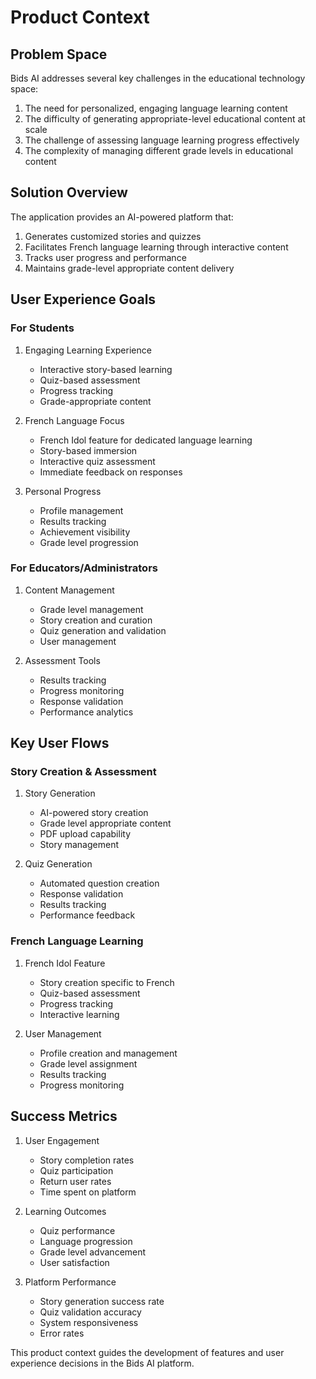 # Product Context

## Problem Space

Bids AI addresses several key challenges in the educational technology space:

1. The need for personalized, engaging language learning content
2. The difficulty of generating appropriate-level educational content at scale
3. The challenge of assessing language learning progress effectively
4. The complexity of managing different grade levels in educational content

## Solution Overview

The application provides an AI-powered platform that:

1. Generates customized stories and quizzes
2. Facilitates French language learning through interactive content
3. Tracks user progress and performance
4. Maintains grade-level appropriate content delivery

## User Experience Goals

### For Students

1. Engaging Learning Experience

   - Interactive story-based learning
   - Quiz-based assessment
   - Progress tracking
   - Grade-appropriate content

2. French Language Focus

   - French Idol feature for dedicated language learning
   - Story-based immersion
   - Interactive quiz assessment
   - Immediate feedback on responses

3. Personal Progress
   - Profile management
   - Results tracking
   - Achievement visibility
   - Grade level progression

### For Educators/Administrators

1. Content Management

   - Grade level management
   - Story creation and curation
   - Quiz generation and validation
   - User management

2. Assessment Tools
   - Results tracking
   - Progress monitoring
   - Response validation
   - Performance analytics

## Key User Flows

### Story Creation & Assessment

1. Story Generation

   - AI-powered story creation
   - Grade level appropriate content
   - PDF upload capability
   - Story management

2. Quiz Generation
   - Automated question creation
   - Response validation
   - Results tracking
   - Performance feedback

### French Language Learning

1. French Idol Feature

   - Story creation specific to French
   - Quiz-based assessment
   - Progress tracking
   - Interactive learning

2. User Management
   - Profile creation and management
   - Grade level assignment
   - Results tracking
   - Progress monitoring

## Success Metrics

1. User Engagement

   - Story completion rates
   - Quiz participation
   - Return user rates
   - Time spent on platform

2. Learning Outcomes

   - Quiz performance
   - Language progression
   - Grade level advancement
   - User satisfaction

3. Platform Performance
   - Story generation success rate
   - Quiz validation accuracy
   - System responsiveness
   - Error rates

This product context guides the development of features and user experience decisions in the Bids AI platform.
